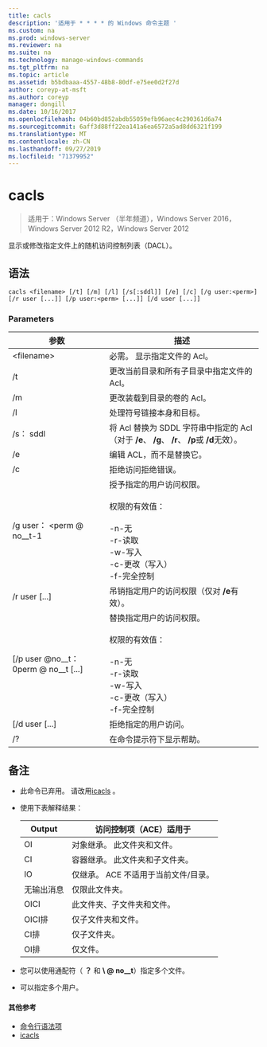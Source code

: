 ```yaml
---
title: cacls
description: '适用于 * * * * 的 Windows 命令主题 '
ms.custom: na
ms.prod: windows-server
ms.reviewer: na
ms.suite: na
ms.technology: manage-windows-commands
ms.tgt_pltfrm: na
ms.topic: article
ms.assetid: b5bdbaaa-4557-48b8-80df-e75ee0d2f27d
author: coreyp-at-msft
ms.author: coreyp
manager: dongill
ms.date: 10/16/2017
ms.openlocfilehash: 04b60bd852abdb55059efb96aec4c290361d6a74
ms.sourcegitcommit: 6aff3d88ff22ea141a6ea6572a5ad8dd6321f199
ms.translationtype: MT
ms.contentlocale: zh-CN
ms.lasthandoff: 09/27/2019
ms.locfileid: "71379952"
---
```

# <a name="cacls"></a>cacls

>适用于：Windows Server （半年频道），Windows Server 2016，Windows Server 2012 R2，Windows Server 2012

显示或修改指定文件上的随机访问控制列表（DACL）。  
## <a name="syntax"></a>语法  
```  
cacls <filename> [/t] [/m] [/l] [/s[:sddl]] [/e] [/c] [/g user:<perm>] [/r user [...]] [/p user:<perm> [...]] [/d user [...]]  
```  
### <a name="parameters"></a>Parameters  

|        参数        |                                                                                            描述                                                                                             |
|-------------------------|----------------------------------------------------------------------------------------------------------------------------------------------------------------------------------------------------|
|      \<filename\>       |                                                                            必需。 显示指定文件的 Acl。                                                                             |
|           /t            |                                                          更改当前目录和所有子目录中指定文件的 Acl。                                                          |
|           /m            |                                                                          更改装载到目录的卷的 Acl。                                                                           |
|           /l            |                                                                        处理符号链接本身和目标。                                                                         |
|         /s： sddl         |                                       将 Acl 替换为 SDDL 字符串中指定的 Acl （对于 **/e**、 **/g**、 **/r**、 **/p**或 **/d**无效）。                                        |
|           /e            |                                                                                 编辑 ACL，而不是替换它。                                                                                  |
|           /c            |                                                                                 拒绝访问拒绝错误。                                                                                  |
|    /g user： \<perm @ no__t-1     |   授予指定的用户访问权限。<br /><br />权限的有效值：<br /><br />-n-无<br />-r-读取<br />-w-写入<br />-c-更改（写入）<br />-f-完全控制   |
|      /r user [...]      |                                                                  吊销指定用户的访问权限（仅对 **/e**有效）。                                                                   |
| [/p user @no__t： 0perm @ no__t [...] | 替换指定用户的访问权限。<br /><br />权限的有效值：<br /><br />-n-无<br />-r-读取<br />-w-写入<br />-c-更改（写入）<br />-f-完全控制 |
|     [/d user [...]      |                                                                                    拒绝指定的用户访问。                                                                                     |
|           /?            |                                                                                在命令提示符下显示帮助。                                                                                |

## <a name="remarks"></a>备注  
- 此命令已弃用。 请改用[icacls](icacls.md) 。  
- 使用下表解释结果：  


  |      Output       |                访问控制项（ACE）适用于                |
  |-------------------|---------------------------------------------------------------------|
  |        OI         |               对象继承。 此文件夹和文件。                |
  |        CI         |           容器继承。 此文件夹和子文件夹。            |
  |        IO         | 仅继承。 ACE 不适用于当前文件/目录。 |
  | 无输出消息 |                          仅限此文件夹。                          |
  |     OICI      |                 此文件夹、子文件夹和文件。                 |
  |   OICI排    |                     仅子文件夹和文件。                      |
  |     CI排      |                          仅子文件夹。                           |
  |     OI排      |                             仅文件。                             |


- 您可以使用通配符（ **？** 和 **\\ @ no__t**）指定多个文件。  
- 可以指定多个用户。  

#### <a name="additional-references"></a>其他参考  
-   [命令行语法项](command-line-syntax-key.md)   
-   [icacls](icacls.md)  

